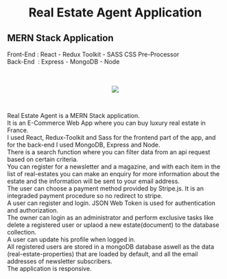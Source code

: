 <h1 align="center">Real Estate Agent Application</h1>

<h2>MERN Stack Application</h2>
Front-End : React - Redux Toolkit - SASS CSS Pre-Processor<br>
Back-End&nbsp;  : Express - MongoDB - Node<br><br><br>

<p align="center"><img src="https://user-images.githubusercontent.com/38325801/197115944-a988e8f5-f5a8-46fc-868f-28a4238aaf83.png"/></p><br>

Real Estate Agent is a MERN Stack application.<br>
It is an E-Commerce Web App where you can buy luxury real estate in France.<br>
I used React, Redux-Toolkit and Sass for the frontend part of the app, and for the back-end I used MongoDB, Express and Node.<br>
There is a search function where you can filter data from an api request based on certain criteria.<br>
You can register for a newsletter and a magazine, and with each item in the list of real-estates you can make an enquiry for more information about the estate
and the information will be sent to your email address.<br>
The user can choose a payment method provided by Stripe.js. It is an integraded payment procedure so no redirect to stripe.<br>
A user can register and login. JSON Web Token is used for authentication and authorization.<br>
The owner can login as an administrator and perform exclusive tasks like delete a registered user or uplaod a new estate(document) to the database collection.<br>
A user can update his profile when logged in.<br>
All registered users are stored in a mongoDB database aswell as the data (real-estate-properties) that are loaded by default,
and all the email addresses of newsletter subscribers.<br>
The application is responsive.<br><br>

